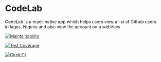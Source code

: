 # CodeLab
CodeLab is a react-native app which helps users view a list of Github users in lagos, Nigeria and also view the account on a webView

[![Maintainability](https://api.codeclimate.com/v1/badges/8f188009323f101ef5eb/maintainability)](https://codeclimate.com/github/ibraheemkabir/CodeLab/maintainability)

[![Test Coverage](https://api.codeclimate.com/v1/badges/8f188009323f101ef5eb/test_coverage)](https://codeclimate.com/github/ibraheemkabir/CodeLab/test_coverage)

[![CircleCI](https://circleci.com/gh/ibraheemkabir/CodeLab/tree/develop.svg?style=svg)](https://circleci.com/gh/ibraheemkabir/CodeLab/tree/develop)
